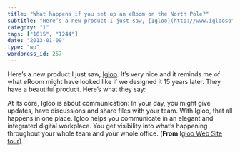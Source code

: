 ```yaml
---
title: "What happens if you set up an eRoom on the North Pole?"
subtitle: "Here’s a new product I just saw, [Igloo](http://www.igloosoftware.com/tour). It’s very nice and it r..."
category: "1"
tags: ["1015", "1244"]
date: "2013-01-09"
type: "wp"
wordpress_id: 257
---
```

Here’s a new product I just saw, [Igloo](http://www.igloosoftware.com/tour). It’s very nice and it reminds me of what eRoom might have looked like if we designed it 15 years later. They have a beautiful product. Here’s what they say:

> 
At its core, Igloo is about communication: In your day, you might give updates, have discussions and share files with your team. With Igloo, that all happens in one place. Igloo helps you communicate in an elegant and integrated digital workplace. You get visibility into what’s happening throughout your whole team and your whole office. (**From** I[gloo Web Site tour)](http://www.igloosoftware.com/tour)